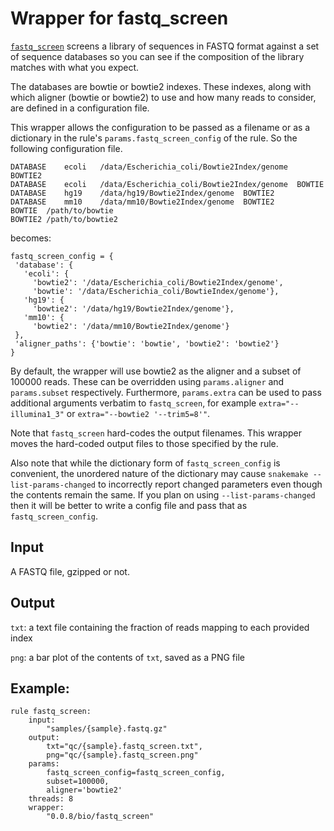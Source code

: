 # Wrapper for fastq_screen

[`fastq_screen`](http://www.bioinformatics.babraham.ac.uk/projects/fastq_screen)
screens a library of sequences in FASTQ format against a set of sequence
databases so you can see if the composition of the library matches with what
you expect.

The databases are bowtie or bowtie2 indexes. These indexes, along with which
aligner (bowtie or bowtie2) to use and how many reads to consider, are defined
in a configuration file.

This wrapper allows the configuration to be passed as a filename or as
a dictionary in the rule's  `params.fastq_screen_config` of the rule. So the
following configuration file.


```
DATABASE	ecoli	/data/Escherichia_coli/Bowtie2Index/genome	BOWTIE2
DATABASE	ecoli	/data/Escherichia_coli/Bowtie2Index/genome	BOWTIE
DATABASE	hg19	/data/hg19/Bowtie2Index/genome	BOWTIE2
DATABASE	mm10	/data/mm10/Bowtie2Index/genome	BOWTIE2
BOWTIE	/path/to/bowtie
BOWTIE2	/path/to/bowtie2
```

becomes:

```
fastq_screen_config = {
 'database': {
   'ecoli': {
     'bowtie2': '/data/Escherichia_coli/Bowtie2Index/genome',
     'bowtie': '/data/Escherichia_coli/BowtieIndex/genome'},
   'hg19': {
     'bowtie2': '/data/hg19/Bowtie2Index/genome'},
   'mm10': {
     'bowtie2': '/data/mm10/Bowtie2Index/genome'}
 },
 'aligner_paths': {'bowtie': 'bowtie', 'bowtie2': 'bowtie2'}
}
```

By default, the wrapper will use bowtie2 as the aligner and a subset of 100000
reads.  These can be overridden using `params.aligner` and `params.subset`
respectively. Furthermore, `params.extra` can be used to pass additional
arguments verbatim to `fastq_screen`, for example `extra="--illumina1_3"` or
`extra="--bowtie2 '--trim5=8'"`.

Note that `fastq_screen` hard-codes the output filenames. This wrapper moves
the hard-coded output files to those specified by the rule.

Also note that while the dictionary form of `fastq_screen_config` is
convenient, the unordered nature of the dictionary may cause `snakemake
--list-params-changed` to incorrectly report changed parameters even though the
contents remain the same. If you plan on using `--list-params-changed` then it
will be better to write a config file and pass that as `fastq_screen_config`.

## Input

A FASTQ file, gzipped or not.

## Output

`txt`: a text file containing the fraction of reads mapping to each provided
index

`png`: a bar plot of the contents of `txt`, saved as a PNG file

## Example:

```
rule fastq_screen:
    input:
        "samples/{sample}.fastq.gz"
    output:
        txt="qc/{sample}.fastq_screen.txt",
        png="qc/{sample}.fastq_screen.png"
    params:
        fastq_screen_config=fastq_screen_config,
        subset=100000,
        aligner='bowtie2'
    threads: 8
    wrapper:
        "0.0.8/bio/fastq_screen"
```
